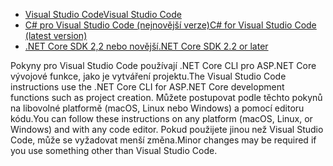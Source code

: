 * [<span data-ttu-id="dcfc8-101">Visual Studio Code</span><span class="sxs-lookup"><span data-stu-id="dcfc8-101">Visual Studio Code</span></span>](https://code.visualstudio.com/download)
* [<span data-ttu-id="dcfc8-102">C# pro Visual Studio Code (nejnovější verze)</span><span class="sxs-lookup"><span data-stu-id="dcfc8-102">C# for Visual Studio Code (latest version)</span></span>](https://marketplace.visualstudio.com/items?itemName=ms-dotnettools.csharp)
* [<span data-ttu-id="dcfc8-103">.NET Core SDK 2,2 nebo novější</span><span class="sxs-lookup"><span data-stu-id="dcfc8-103">.NET Core SDK 2.2 or later</span></span>](https://dotnet.microsoft.com/download/dotnet-core)

<span data-ttu-id="dcfc8-104">Pokyny pro Visual Studio Code používají .NET Core CLI pro ASP.NET Core vývojové funkce, jako je vytváření projektu.</span><span class="sxs-lookup"><span data-stu-id="dcfc8-104">The Visual Studio Code instructions use the .NET Core CLI for ASP.NET Core development functions such as project creation.</span></span> <span data-ttu-id="dcfc8-105">Můžete postupovat podle těchto pokynů na libovolné platformě (macOS, Linux nebo Windows) a pomocí editoru kódu.</span><span class="sxs-lookup"><span data-stu-id="dcfc8-105">You can follow these instructions on any platform (macOS, Linux, or Windows) and with any code editor.</span></span> <span data-ttu-id="dcfc8-106">Pokud použijete jinou než Visual Studio Code, může se vyžadovat menší změna.</span><span class="sxs-lookup"><span data-stu-id="dcfc8-106">Minor changes may be required if you use something other than Visual Studio Code.</span></span>
